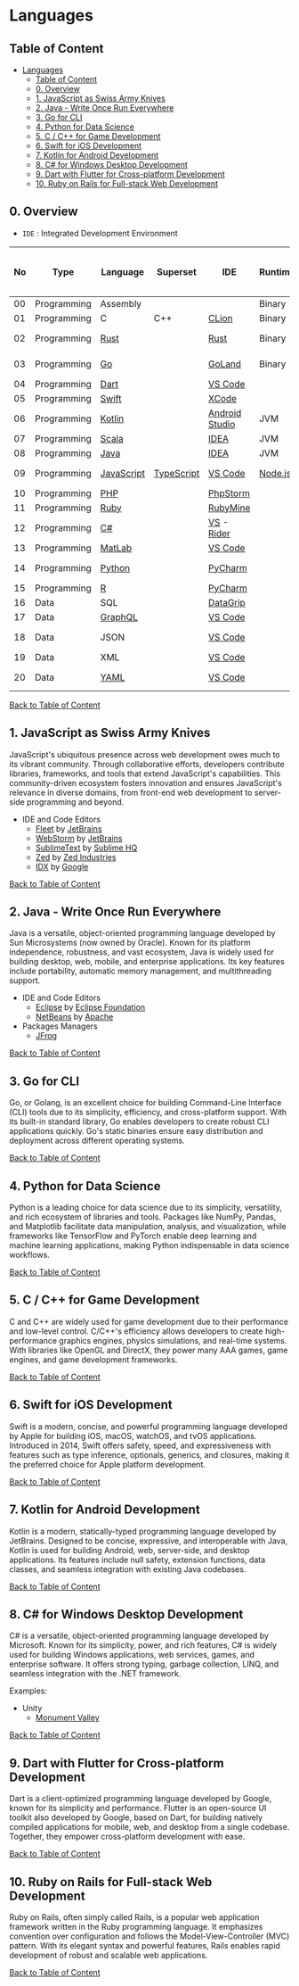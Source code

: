 # Languages

## Table of Content

- [Languages](#languages)
  - [Table of Content](#table-of-content)
  - [0. Overview](#0-overview)
  - [1. JavaScript as Swiss Army Knives](#1-javascript-as-swiss-army-knives)
  - [2. Java - Write Once Run Everywhere](#2-java---write-once-run-everywhere)
  - [3. Go for CLI](#3-go-for-cli)
  - [4. Python for Data Science](#4-python-for-data-science)
  - [5. C / C++ for Game Development](#5-c--c-for-game-development)
  - [6. Swift for iOS Development](#6-swift-for-ios-development)
  - [7. Kotlin for Android Development](#7-kotlin-for-android-development)
  - [8. C# for Windows Desktop Development](#8-c-for-windows-desktop-development)
  - [9. Dart with Flutter for Cross-platform Development](#9-dart-with-flutter-for-cross-platform-development)
  - [10. Ruby on Rails for Full-stack Web Development](#10-ruby-on-rails-for-full-stack-web-development)

## 0. Overview

- `IDE` : Integrated Development Environment

| No  | Type        | Language           | Superset         | IDE                              | Runtime            | Packages (Registry / Manager)     | Linter               | Formatter                | Build Tools      | OS     | CLI                    | Web                | Mobile                       | Desktop            | Game                 | Back-end           | Full-stack         | Mathematics        | Machine Learning       | Best Usage        |
| --- | ----------- | ------------------ | ---------------- | -------------------------------- | ------------------ | --------------------------------- | -------------------- | ------------------------ | ---------------- | ------ | ---------------------- | ------------------ | ---------------------------- | ------------------ | -------------------- | ------------------ | ------------------ | ------------------ | ---------------------- | ----------------- |
| 00  | Programming | Assembly           |                  |                                  | Binary             |                                   |                      |                          |                  |        |                        |                    |                              |                    |                      |                    |                    |                    |                        | Low Level         |
| 01  | Programming | C                  | C++              | [CLion][clion]                   | Binary             |                                   |                      |                          |                  | Kernel |                        |                    |                              |                    | [Unreal][unreal]     |                    |                    |                    |                        | Game              |
| 02  | Programming | [Rust][rust]       |                  | [Rust][rust-rover]               | Binary             | [Crates][crates] / [Cargo][cargo] |                      |                          |                  | Kernel |                        |                    |                              |                    |                      |                    |                    |                    |                        | Operating System  |
| 03  | Programming | [Go][go]           |                  | [GoLand][goland]                 | Binary             | [Go Packages][go-pkg]             |                      |                          |                  |        | [Cobra][cobra]         |                    |                              |                    |                      | [Gin][gin]         |                    |                    |                        | CLI               |
| 04  | Programming | [Dart][dart]       |                  | [VS Code][vscode]                |                    | [pub][pub]                        |                      |                          |                  |        |                        | [Flutter][flutter] | [Flutter][flutter]           | [Flutter][flutter] |                      |                    |                    |                    |                        | Cross             |
| 05  | Programming | [Swift][swift]     |                  | [XCode][xcode]                   |                    |                                   |                      |                          |                  |        |                        |                    | [iOS][ios]                   |                    |                      |                    |                    |                    |                        | iOS               |
| 06  | Programming | [Kotlin][kotlin]   |                  | [Android Studio][android-studio] | JVM                | [Maven][maven]                    |                      |                          |                  |        |                        |                    | [Android][android]           |                    |                      | [Spring][spring]   |                    |                    |                        | Android           |
| 07  | Programming | [Scala][scala]     |                  | [IDEA][idea]                     | JVM                | [Maven][maven]                    |                      |                          |                  |        |                        |                    |                              |                    |                      | [Play][play]       |                    |                    |                        | BE                |
| 08  | Programming | [Java][java]       |                  | [IDEA][idea]                     | JVM                | [Maven][maven]                    | [SpotBugs][spotbugs] | [Checkstyle][checkstyle] | [Gradle][gradle] |        |                        |                    | [Android][android]           | [JavaFX][javafx]   |                      | [Spring][spring]   |                    |                    |                        | BE                |
| 09  | Programming | [JavaScript][js]   | [TypeScript][ts] | [VS Code][vscode]                | [Node.js][node.js] | [NPM][npm] / [Yarn][yarn]         | [ESLint][eslint]     | [Prettier][prettier]     | [Turbo][turbo]   |        | [Commander][commander] | [React][react]     | [React Native][react-native] | [Tauri][tauri]     | [three.js][three.js] | [tRPC][trpc]       | [Next.js][next.js] | [math.js][math.js] | [TensorFlow.js][tf.js] | FS                |
| 10  | Programming | [PHP][php]         |                  | [PhpStorm][php-storm]            |                    | [Composer][composer]              |                      |                          |                  |        |                        |                    |                              |                    |                      |                    | [Laravel][laravel] |                    |                        | FS                |
| 11  | Programming | [Ruby][ruby]       |                  | [RubyMine][ruby-mine]            |                    | [Gems][gems]                      |                      |                          |                  |        |                        |                    |                              |                    |                      |                    | [Rails][rails]     |                    |                        | FS                |
| 12  | Programming | [C#][csharp]       |                  | [VS][vs]  - [Rider][rider]       |                    | [Nuget][nuget]                    |                      |                          |                  |        |                        |                    |                              | [UWP][uwp]         | [Unity][unity]       |                    | [.NET][dotnet]     |                    |                        | Windows           |
| 13  | Programming | [MatLab][matlab]   |                  | [VS Code][vscode]                |                    |                                   |                      |                          |                  |        |                        |                    |                              |                    |                      |                    |                    |                    |                        | Mathematics       |
| 14  | Programming | [Python][python]   |                  | [PyCharm][pycharm]               |                    | [Conda][conda]                    |                      |                          |                  |        |                        |                    |                              |                    |                      | [FastAPI][fastapi] | [Django][django]   | [NumPy][numpy]     | [TensorFlow][tf]       | Machine Learninng |
| 15  | Programming | [R][r]             |                  | [PyCharm][pycharm]               |                    |                                   |                      |                          |                  |        |                        |                    |                              |                    |                      |                    |                    |                    |                        | Statistics        |
| 16  | Data        | SQL                |                  | [DataGrip][datagrip]             |                    |                                   |                      |                          |                  |        |                        |                    |                              |                    |                      |                    |                    |                    |                        | Data Query        |
| 17  | Data        | [GraphQL][graphql] |                  | [VS Code][vscode]                |                    |                                   |                      |                          |                  |        |                        |                    |                              |                    |                      |                    |                    |                    |                        | API Gateway       |
| 18  | Data        | JSON               |                  | [VS Code][vscode]                |                    |                                   |                      |                          |                  |        |                        |                    |                              |                    |                      |                    |                    |                    |                        | API Response      |
| 19  | Data        | XML                |                  | [VS Code][vscode]                |                    |                                   |                      |                          |                  |        |                        |                    |                              |                    |                      |                    |                    |                    |                        |                   |
| 20  | Data        | [YAML][yaml]       |                  | [VS Code][vscode]                |                    |                                   |                      |                          |                  |        |                        |                    |                              |                    |                      |                    |                    |                    |                        | App Configuration |

[Back to Table of Content](#table-of-content)

## 1. JavaScript as Swiss Army Knives

JavaScript's ubiquitous presence across web development owes much to its vibrant community. Through collaborative efforts, developers contribute libraries, frameworks, and tools that extend JavaScript's capabilities. This community-driven ecosystem fosters innovation and ensures JavaScript's relevance in diverse domains, from front-end web development to server-side programming and beyond.

- IDE and Code Editors
  - [Fleet][fleet] by [JetBrains][jetbrains]
  - [WebStorm][webstorm] by [JetBrains][jetbrains]
  - [SublimeText][sublimetext] by [Sublime HQ][sublimehq]
  - [Zed][zed] by [Zed Industries][zed]
  - [IDX][idx] by [Google][google]

[Back to Table of Content](#table-of-content)

## 2. Java - Write Once Run Everywhere

Java is a versatile, object-oriented programming language developed by Sun Microsystems (now owned by Oracle). Known for its platform independence, robustness, and vast ecosystem, Java is widely used for building desktop, web, mobile, and enterprise applications. Its key features include portability, automatic memory management, and multithreading support.

- IDE and Code Editors
  - [Eclipse][eclipse] by [Eclipse Foundation][ef]
  - [NetBeans][netbeans] by  [Apache][apache]
- Packages Managers
  - [JFrog](https://jfrog.com)

[Back to Table of Content](#table-of-content)

## 3. Go for CLI

Go, or Golang, is an excellent choice for building Command-Line Interface (CLI) tools due to its simplicity, efficiency, and cross-platform support. With its built-in standard library, Go enables developers to create robust CLI applications quickly. Go's static binaries ensure easy distribution and deployment across different operating systems.

[Back to Table of Content](#table-of-content)

## 4. Python for Data Science

Python is a leading choice for data science due to its simplicity, versatility, and rich ecosystem of libraries and tools. Packages like NumPy, Pandas, and Matplotlib facilitate data manipulation, analysis, and visualization, while frameworks like TensorFlow and PyTorch enable deep learning and machine learning applications, making Python indispensable in data science workflows.

[Back to Table of Content](#table-of-content)

## 5. C / C++ for Game Development

C and C++ are widely used for game development due to their performance and low-level control. C/C++'s efficiency allows developers to create high-performance graphics engines, physics simulations, and real-time systems. With libraries like OpenGL and DirectX, they power many AAA games, game engines, and game development frameworks.

[Back to Table of Content](#table-of-content)

## 6. Swift for iOS Development

Swift is a modern, concise, and powerful programming language developed by Apple for building iOS, macOS, watchOS, and tvOS applications. Introduced in 2014, Swift offers safety, speed, and expressiveness with features such as type inference, optionals, generics, and closures, making it the preferred choice for Apple platform development.

[Back to Table of Content](#table-of-content)

## 7. Kotlin for Android Development

Kotlin is a modern, statically-typed programming language developed by JetBrains. Designed to be concise, expressive, and interoperable with Java, Kotlin is used for building Android, web, server-side, and desktop applications. Its features include null safety, extension functions, data classes, and seamless integration with existing Java codebases.

[Back to Table of Content](#table-of-content)

## 8. C# for Windows Desktop Development

C# is a versatile, object-oriented programming language developed by Microsoft. Known for its simplicity, power, and rich features, C# is widely used for building Windows applications, web services, games, and enterprise software. It offers strong typing, garbage collection, LINQ, and seamless integration with the .NET framework.

Examples:

- Unity
  - [Monument Valley][monumentvalleygame]

[Back to Table of Content](#table-of-content)

## 9. Dart with Flutter for Cross-platform Development

Dart is a client-optimized programming language developed by Google, known for its simplicity and performance. Flutter is an open-source UI toolkit also developed by Google, based on Dart, for building natively compiled applications for mobile, web, and desktop from a single codebase. Together, they empower cross-platform development with ease.

[Back to Table of Content](#table-of-content)

## 10. Ruby on Rails for Full-stack Web Development

Ruby on Rails, often simply called Rails, is a popular web application framework written in the Ruby programming language. It emphasizes convention over configuration and follows the Model-View-Controller (MVC) pattern. With its elegant syntax and powerful features, Rails enables rapid development of robust and scalable web applications.

[Back to Table of Content](#table-of-content)

[android]: https://developer.android.com
[android-studio]: https://developer.android.com/studio/
[apache]: https://www.apache.org
<!-- [apple]: https://developer.apple.com -->
[cargo]: https://doc.rust-lang.org/stable/cargo/
[checkstyle]: https://checkstyle.org
[cobra]: https://cobra.dev
[commander]: https://github.com/tj/commander.js
[clion]: https://www.jetbrains.com/clion/
[composer]: https://getcomposer.org
[conda]: https://conda.io
[crates]: https://crates.io
[csharp]: https://dotnet.microsoft.com/en-us/languages/csharp/
[dart]: https://dart.dev
[datagrip]: https://www.jetbrains.com/datagrip/
[django]: https://www.djangoproject.com
[dotnet]: https://dotnet.microsoft.com
[eclipse]: https://eclipseide.org
[ef]: https://www.eclipse.org/org/foundation/
[eslint]: https://eslint.org
[fastapi]: https://fastapi.tiangolo.com
[fleet]: https://www.jetbrains.com/fleet/
[flutter]: https://flutter.dev
[gems]: https://rubygems.org
[gin]: https://gin-gonic.com
[go]: https://go.dev
[go-pkg]: https://pkg.go.dev
[goland]: https://www.jetbrains.com/go/
[google]: https://google.com
[gradle]: https://gradle.org
[graphql]: https://graphql.org
[idea]: https://www.jetbrains.com/idea/
[idx]: https://idx.dev
[ios]: https://www.apple.com/ios/
[java]: https://www.java.com
[javafx]: https://openjfx.io
[jetbrains]: https://www.jetbrains.com
[js]: https://ecma-international.org/publications-and-standards/standards/ecma-262/
[kotlin]: https://kotlinlang.org
[laravel]: https://laravel.com
[math.js]: https://mathjs.org
[matlab]: https://www.mathworks.com/products/matlab.html
[maven]: https://maven.apache.org
<!-- [microsoft]: https://www.microsoft.com -->
<!-- [meta]: https://developers.facebook.com -->
[monumentvalleygame]: https://www.monumentvalleygame.com
[netbeans]: https://netbeans.apache.org
[next.js]: https://nextjs.org
[node.js]: https://nodejs.org
[npm]: https://www.npmjs.com
[nuget]: https://www.nuget.org
[numpy]: https://numpy.org
<!-- [oracle]: https://www.oracle.com -->
[php]: https://www.php.net
[php-storm]: https://www.jetbrains.com/phpstorm/
[play]: https://www.playframework.com
[prettier]: https://prettier.io
[pub]: https://pub.dev
[pycharm]: https://www.jetbrains.com/pycharm/
[python]: https://www.python.org
[r]: https://www.r-project.org
[rails]: https://rubyonrails.org
[react]: https://react.dev
[react-native]: https://reactnative.dev
[rider]: https://www.jetbrains.com/rider/
[ruby]: https://www.ruby-lang.org
[ruby-mine]: https://www.jetbrains.com/ruby/
[rust]: https://www.rust-lang.org
[rust-rover]: https://www.jetbrains.com/rust/
[scala]: https://www.scala-lang.org
[spotbugs]: https://spotbugs.github.io
[spring]: https://spring.io
[sublimehq]: https://www.sublimehq.com
[sublimetext]: https://www.sublimetext.com
[swift]: https://developer.apple.com/swift/
[tauri]: https://tauri.app
[tf]: https://www.tensorflow.org
[tf.js]: https://www.tensorflow.org/js
[three.js]: https://threejs.org
[trpc]: https://trpc.io
[ts]: https://www.typescriptlang.org
[turbo]: https://turbo.build
[unity]: https://unity.com
[unreal]: https://www.unrealengine.com
[uwp]: https://learn.microsoft.com/en-us/windows/uwp/
[vs]: https://visualstudio.microsoft.com
[vscode]: https://code.visualstudio.com
[webstorm]: https://www.jetbrains.com/webstorm/
[xcode]: https://developer.apple.com/xcode/
[yaml]: https://yaml.org
[yarn]: https://yarnpkg.com
[zed]: https://zed.dev
